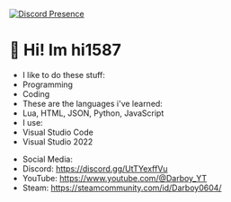 [![Discord Presence](https://lanyard.cnrad.dev/api/859858790592282704?theme=)](https://discord.com/users/859858790592282704)

# 👋 Hi! Im hi1587
- I like to do these stuff:
- Programming
- Coding
- These are the languages i've learned:
- Lua, HTML, JSON, Python, JavaScript
- I use:
- Visual Studio Code
- Visual Studio 2022
>  
- Social Media:
- Discord: https://discord.gg/UtTYexffVu
- YouTube: https://www.youtube.com/@Darboy_YT
- Steam: https://steamcommunity.com/id/Darboy0604/

